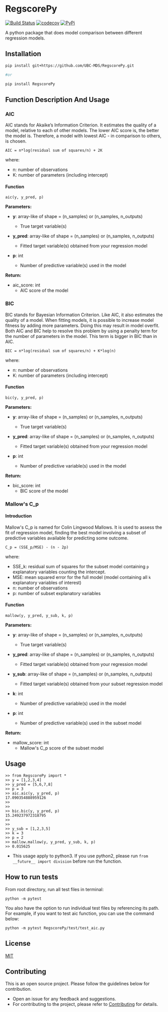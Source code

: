 
# RegscorePy

[![Build Status](https://travis-ci.org/UBC-MDS/RegscorePy.svg?branch=master)](https://travis-ci.org/UBC-MDS/RegscorePy) [![codecov](https://codecov.io/gh/UBC-MDS/RegscorePy/branch/master/graphs/badge.svg)](https://codecov.io/gh/UBC-MDS/RegscorePy) [![PyPi](https://badge.fury.io/py/RegscorePy.svg)](https://pypi.python.org/pypi/RegscorePy)


A python package that does model comparison between different regression models.

## Installation

```bash
pip install git+https://github.com/UBC-MDS/RegscorePy.git

#or

pip install RegscorePy
```


## **Function Description And Usage**


### AIC

AIC stands for Akaike’s Information Criterion. It estimates the quality of a model, relative to each of other models. The lower AIC score is, the better the model is. Therefore, a model with lowest AIC - in comparison to others, is chosen.

```
AIC = n*log(residual sum of squares/n) + 2K
```

where:
- n: number of observations
- K: number of parameters (including intercept)

#### Function

```
aic(y, y_pred, p)
```

**Parameters:**

* **y**: array-like of shape = (n_samples) or (n_samples, n_outputs)
  * True target variable(s)

* **y_pred**: array-like of shape = (n_samples) or (n_samples, n_outputs)
  * Fitted target variable(s) obtained from your regression model

* **p**: int
  * Number of predictive variable(s) used in the model

**Return:**
* aic_score: int
  * AIC score of the model


### BIC

BIC stands for Bayesian Information Criterion. Like AIC, it also estimates the quality of a model. When fitting models, it is possible to increase model fitness by adding more parameters. Doing this may result in model overfit. Both AIC and BIC help to resolve this problem by using a penalty term for the number of parameters in the model. This term is bigger in BIC than in AIC.

```
BIC = n*log(residual sum of squares/n) + K*log(n)
```

where:
- n: number of observations
- K: number of parameters (including intercept)

#### Function

```
bic(y, y_pred, p)
```
**Parameters:**
* **y**: array-like of shape = (n_samples) or (n_samples, n_outputs)
  * True target variable(s)

* **y_pred**: array-like of shape = (n_samples) or (n_samples, n_outputs)
  * Fitted target variable(s) obtained from your regression model

* **p**: int
  * Number of predictive variable(s) used in the model

**Return:**
* bic_score: int
  * BIC score of the model


### Mallow's C_p

#### Introduction

Mallow's C_p is named for Colin Lingwood Mallows. It is used to assess the fit of regression model, finding the best model involving a subset of predictive variables available for predicting some outcome.

```
C_p = (SSE_p/MSE) - (n - 2p)
```

where:
- SSE_k: residual sum of squares for the subset model containing `p` explanatory
variables counting the intercept.
- MSE: mean squared error for the full model (model containing all `k` explanatory variables of interest)
- n: number of observations
- p: number of subset explanatory variables

#### Function

```
mallow(y, y_pred, y_sub, k, p)
```

**Parameters:**

* **y**: array-like of shape = (n_samples) or (n_samples, n_outputs)
  * True target variable(s)

* **y_pred**: array-like of shape = (n_samples) or (n_samples, n_outputs)
  * Fitted target variable(s) obtained from your regression model

* **y_sub**: array-like of shape = (n_samples) or (n_samples, n_outputs)
  * Fitted target variable(s) obtained from your subset regression model

* **k**: int
  * Number of predictive variable(s) used in the model

* **p**: int
  * Number of predictive variable(s) used in the subset model

**Return:**

* mallow_score: int
  * Mallow's C_p score of the subset model


## Usage

```
>> from RegscorePy import *
>> y = [1,2,3,4]
>> y_pred = [5,6,7,8]
>> p = 3
>> aic.aic(y, y_pred, p)
17.090354888959126
>>
>>
>> bic.bic(y, y_pred, p)
15.249237972318795
>>
>>
>> y_sub = [1,2,3,5]
>> k = 3
>> p = 2
>> mallow.mallow(y, y_pred, y_sub, k, p) 
>> 0.015625

```

* This usage apply to python3. If you use python2, please run `from __future__ import division` before run the function.


## How to run tests

From root directory, run all test files in terminal:

```
python -m pytest
```

You also have the option to run individual test files by referencing its path. For example, if you want to test aic function, you can use the command below: 

```
python -m pytest RegscorePy/test/test_aic.py
```

## License
[MIT](LICENSE)

## Contributing
This is an open source project. Please follow the guidelines below for contribution.
  - Open an issue for any feedback and suggestions.
  - For contributing to the project, please refer to [Contributing](CONTRIBUTING.md) for details.
